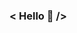 ### < Hello 👋 />
   
<!--

   
## 🤔 I'm interested in... `c` `c++` `react`    
   
   
📫 [blog](https://humonnom.tistory.com/)

In my free time I do climb 🧗‍♀️.  

- 🔭 I’m currently working on ...
- 🌱 I’m currently learning ...
- 👯 I’m looking to collaborate on ...
- 🤔 I’m looking for help with ...
- 💬 Ask me about ...

- 😄 Pronouns: ...
- ⚡ Fun fact: ...
-->
